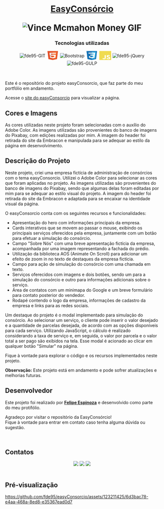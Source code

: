 <h1 align="center">
  <p align="center"> <a href="https://easy-consorcio.vercel.app/">EasyConsórcio</a></p>
  <img width="500" src="https://media.giphy.com/media/YRw676NBrmPeM/giphy.gif" alt="Vince Mcmahon Money GIF"></a>
</h1>
<div style="display: inline_block">
   <div align="center">
   <h3>Tecnologias utilizadas</h3>
  <img align="center" alt="fde95-GIT" height="30" width="40" src="https://cdn.jsdelivr.net/gh/devicons/devicon/icons/git/git-original.svg">
  <img align="center" alt="fde95-HTML" height="30" width="40" src="https://raw.githubusercontent.com/devicons/devicon/master/icons/html5/html5-original.svg">
  <img align="center" alt="Bootstrap" height="35" width="40" src="https://cdn.jsdelivr.net/gh/devicons/devicon/icons/bootstrap/bootstrap-original.svg">
  <img align="center" alt="fde95-CSS" height="30" width="40" src="https://raw.githubusercontent.com/devicons/devicon/master/icons/css3/css3-original.svg">
  <img align="center" alt="fde95-Js" height="30" width="40" src="https://raw.githubusercontent.com/devicons/devicon/master/icons/javascript/javascript-plain.svg">
  <img align="center" alt="fde95-jQuery" height="30" width="40" src="https://cdn.jsdelivr.net/gh/devicons/devicon/icons/jquery/jquery-original.svg">
  <img align="center" alt="fde95-GULP" height="60" width="40" src="https://cdn.jsdelivr.net/gh/devicons/devicon/icons/gulp/gulp-plain.svg">
</div>
  <br>
  <br>
  <p>Este é o repositório do projeto easyConsorcio, que faz parte do meu portfólio em andamento.</p>

  <p>Acesse o <a href="https://easy-consorcio.vercel.app/">site do easyConsorcio</a> para visualizar a página.</p>

  <h2>Cores e Imagens</h2>
  <p>As cores utilizadas neste projeto foram selecionadas com o auxílio do Adobe Color. As imagens utilizadas são provenientes do banco de imagens do Pixabay, com edições realizadas por mim. A imagem do header foi retirada do site da Embracon e manipulada para se adequar ao estilo da página em desenvolvimento.</p>
 <h2>Descrição do Projeto</h2>

<p>Neste projeto, criei uma empresa fictícia de administração de consórcios com o tema easyConsorcio. Utilizei o Adobe Color para selecionar as cores que foram aplicadas no projeto. As imagens utilizadas são provenientes do banco de imagens do Pixabay, sendo que algumas delas foram editadas por mim para se adequar ao estilo visual do projeto. A imagem do header foi retirada do site da Embracon e adaptada para se encaixar na identidade visual da página.</p>

<p>O easyConsorcio conta com os seguintes recursos e funcionalidades:</p>

<ul>
  <li>Apresentação do hero com informações principais da empresa.</li>
  <li>Cards interativos que se movem ao passar o mouse, exibindo os principais serviços oferecidos pela empresa, juntamente com um botão para efetuar a simulação do consórcio.</li>
  <li>Campo "Sobre Nós" com uma breve apresentação fictícia da empresa, acompanhada por uma imagem representando a fachada do prédio.</li>
  <li>Utilização da biblioteca AOS (Animate On Scroll) para adicionar um efeito de zoom in no texto de destaques da empresa fictícia.</li>
  <li>Campo para ação de simulação do consórcio com uma chamada em texto.</li>
  <li>Serviços oferecidos com imagens e dois botões, sendo um para a simulação do consórcio e outro para informações adicionais sobre o serviço.</li>
  <li>Área de contatos com um minimapa do Google e um breve formulário para contato posterior do vendedor.</li>
  <li>Rodapé contendo o logo da empresa, informações de cadastro da empresa e links para as redes sociais.</li>
</ul>

<p>Um destaque do projeto é o modal implementado para simulação do consórcio. Ao selecionar um serviço, o cliente pode inserir o valor desejado e a quantidade de parcelas desejada, de acordo com as opções disponíveis para cada serviço. Utilizando JavaScript, o cálculo é realizado considerando a taxa de serviço e, em seguida, o valor por parcela e o valor total a ser pago são exibidos na tela. Esse modal é acionado ao clicar em qualquer botão "Simular" na página.</p>

<p>Fique à vontade para explorar o código e os recursos implementados neste projeto.</p>

<p><strong>Observação:</strong> Este projeto está em andamento e pode sofrer atualizações e melhorias futuras.</p>
    <h2>Desenvolvedor</h2>
   <p>Este projeto foi realizado por <a href="https://linktr.ee/fde95" target="_blank"><b>Felipe Espinoza</b></a> e desenvolvido como parte do meu protifólio.</p>
   <p>Agradeço por visitar o repositório da EasyConsórcio! 
   <br>Fique à vontade para entrar em contato caso tenha alguma dúvida ou sugestão.</p>
  <br>
  <h2>Contatos</h2>
  <div style="display: inline_block" align="center">
   <a href="https://instagram.com/fde.95" target="_blank"><img src="https://img.shields.io/badge/Instagram-E4405F?style=for-the-badge&logo=instagram&logoColor=white" target="_blank"></a>
   <a href = "mailto:fdespinoza95@gmail.com"><img src="https://img.shields.io/badge/Gmail-D14836?style=for-the-badge&logo=gmail&logoColor=white" target="_blank"></a>
   <a href="https://www.linkedin.com/in/fde95" target="_blank"><img src="https://img.shields.io/badge/LinkedIn-0077B5?style=for-the-badge&logo=linkedin&logoColor=white" target="_blank"></a> 
  </div>
  <br>
  <h2>
   Pré-visualização
  </h2>
  
  https://github.com/fde95/easyConsorcio/assets/123211425/6d3bac78-e4aa-468a-8ed8-e35367ead0d7



